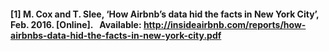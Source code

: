 #### [1] <a> M. Cox and T. Slee, ‘How Airbnb’s data hid the facts in New York City’, Feb. 2016. [Online]. &ensp;Available: http://insideairbnb.com/reports/how-airbnbs-data-hid-the-facts-in-new-york-city.pdf</a>
